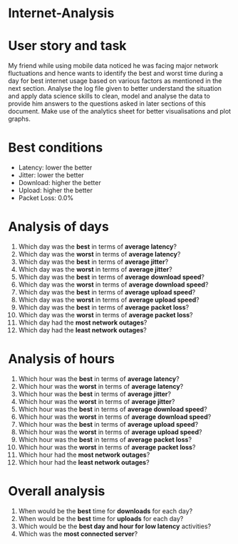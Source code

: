 # Internet-Analysis
# User story and task

My friend while using mobile data noticed he was facing major network fluctuations and hence wants to identify the best and worst time during a day for best internet usage based on various factors as mentioned in the next section. Analyse the log file given to better understand the situation and apply data science skills to clean, model and analyse the data to provide him answers to the questions asked in later sections of this document. Make use of the analytics sheet for better visualisations and plot graphs.

# Best conditions

- Latency: lower the better
- Jitter: lower the better
- Download: higher the better
- Upload: higher the better
- Packet Loss: 0.0%

# Analysis of days

1. Which day was the **best** in terms of **average latency**?
2. Which day was the **worst** in terms of **average latency**?
3. Which day was the **best** in terms of **average jitter**?
4. Which day was the **worst** in terms of **average jitter**?
5. Which day was the **best** in terms of **average download speed**?
6. Which day was the **worst** in terms of **average download speed**?
7. Which day was the **best** in terms of **average upload speed**?
8. Which day was the **worst** in terms of **average upload speed**?
9. Which day was the **best** in terms of **average packet loss**?
10. Which day was the **worst** in terms of **average packet loss**?
11. Which day had the **most network outages**?
12. Which day had the **least network outages**?

# Analysis of hours

1. Which hour was the **best** in terms of **average latency**?
2. Which hour was the **worst** in terms of **average latency**?
3. Which hour was the **best** in terms of **average jitter**?
4. Which hour was the **worst** in terms of **average jitter**?
5. Which hour was the **best** in terms of **average download speed**?
6. Which hour was the **worst** in terms of **average download speed**?
7. Which hour was the **best** in terms of **average upload speed**?
8. Which hour was the **worst** in terms of **average upload speed**?
9. Which hour was the **best** in terms of **average packet loss**?
10. Which hour was the **worst** in terms of **average packet loss**?
11. Which hour had the **most network outages**?
12. Which hour had the **least network outages**?

# Overall analysis

1. When would be the **best** time for **downloads** for each day?
2. When would be the **best** time for **uploads** for each day?
3. Which would be the **best day and hour for low latency** activities?
4. Which was the **most connected server**?
